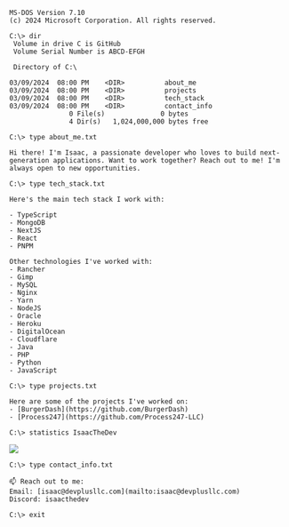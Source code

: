 ```
MS-DOS Version 7.10
(c) 2024 Microsoft Corporation. All rights reserved.
```

```
C:\> dir
 Volume in drive C is GitHub
 Volume Serial Number is ABCD-EFGH

 Directory of C:\

03/09/2024  08:00 PM    <DIR>          about_me
03/09/2024  08:00 PM    <DIR>          projects
03/09/2024  08:00 PM    <DIR>          tech_stack
03/09/2024  08:00 PM    <DIR>          contact_info
               0 File(s)              0 bytes
               4 Dir(s)   1,024,000,000 bytes free
```

```
C:\> type about_me.txt

Hi there! I'm Isaac, a passionate developer who loves to build next-generation applications. Want to work together? Reach out to me! I'm always open to new opportunities.
```

```
C:\> type tech_stack.txt

Here's the main tech stack I work with:

- TypeScript
- MongoDB
- NextJS
- React
- PNPM

Other technologies I've worked with:
- Rancher
- Gimp
- MySQL
- Nginx
- Yarn
- NodeJS
- Oracle
- Heroku
- DigitalOcean
- Cloudflare
- Java
- PHP
- Python
- JavaScript

```

```
C:\> type projects.txt

Here are some of the projects I've worked on:
- [BurgerDash](https://github.com/BurgerDash)
- [Process247](https://github.com/Process247-LLC)

```

```
C:\> statistics IsaacTheDev
```
![](https://github-readme-streak-stats.herokuapp.com/?user=IsaacTheDev&theme=transparent&hide_border=true&mode=weekly&sideNums=adbac7&currStreakNum=adbac7&ring=adbac7&stoke=adbac7&fire=adbac7&background=2d333b&border_radius=6&currStreakLabel=adbac7&sideLabels=adbac7&dates=adbac7&card_width=1200)

```
C:\> type contact_info.txt

📫 Reach out to me:
Email: [isaac@devplusllc.com](mailto:isaac@devplusllc.com)
Discord: isaacthedev
```

```
C:\> exit
```
